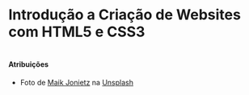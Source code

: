 # Introdução a Criação de Websites com HTML5 e CSS3

#

#### Atribuições

- Foto de <a href="https://unsplash.com/pt-br/@der_maik_?utm_content=creditCopyText&utm_medium=referral&utm_source=unsplash">Maik Jonietz</a> na <a href="https://unsplash.com/pt-br/fotografias/screengrab-codigo-do-computador-nZcMWOKAJrY?utm_content=creditCopyText&utm_medium=referral&utm_source=unsplash">Unsplash</a>

